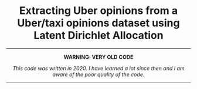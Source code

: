 <b><h1 align="center">Extracting Uber opinions from a Uber/taxi opinions dataset using Latent Dirichlet Allocation</h1></b>

<hr>

<b><p align="center">WARNING: VERY OLD CODE</p></b>
<i><p align="center">This code was written in 2020. I have learned a lot since then and I am aware of the poor quality of the code.</p></i>

<hr>
